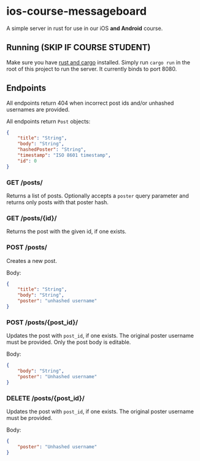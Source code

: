 # ios-course-messageboard

A simple server in rust for use in our iOS **and Android** course.

## Running (SKIP IF COURSE STUDENT)
Make sure you have [rust and cargo](https://www.rust-lang.org/tools/install) installed.
Simply run `cargo run` in the root of this project to run the server.
It currently binds to port 8080.

## Endpoints

All endpoints return 404 when incorrect post ids and/or unhashed usernames are provided.

All endpoints return `Post` objects:
```json
{
    "title": "String",
    "body": "String",
    "hashedPoster": "String",
    "timestamp": "ISO 8601 timestamp",
    "id": 0
}
```

### GET /posts/

Returns a list of posts. Optionally accepts a `poster` query parameter and returns only posts with that poster hash.

### GET /posts/{id}/
Returns the post with the given id, if one exists.

### POST /posts/
Creates a new post.

Body:
```json
{
    "title": "String",
    "body": "String",
    "poster": "unhashed username"
}
```

### POST /posts/{post_id}/
Updates the post with `post_id`, if one exists. The original poster username must be provided. Only the post body is editable.

Body:
```json
{
    "body": "String",
    "poster": "Unhashed username"
}
```

### DELETE /posts/{post_id}/
Updates the post with `post_id`, if one exists. The original poster username must be provided.

Body:
```json
{
    "poster": "Unhashed username"
}
```
